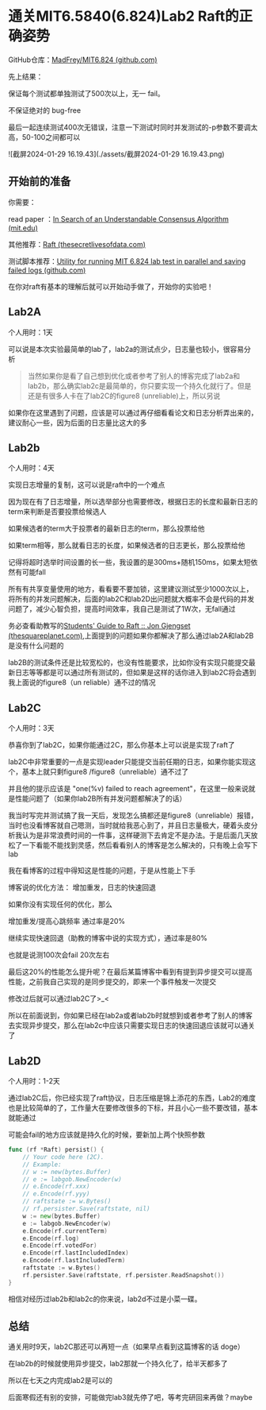 # 通关MIT6.5840(6.824)Lab2 Raft的正确姿势

GitHub仓库：[MadFrey/MIT6.824 (github.com)](https://github.com/MadFrey/MIT6.824)

先上结果：

保证每个测试都单独测试了500次以上，无一 fail。

不保证绝对的 bug-free

最后一起连续测试400次无错误，注意一下测试时同时并发测试的-p参数不要调太高，50-100之间都可以

![截屏2024-01-29 16.19.43](./assets/截屏2024-01-29 16.19.43.png)

## 开始前的准备

你需要：

read paper ：[In Search of an Understandable Consensus Algorithm (mit.edu)](http://nil.csail.mit.edu/6.5840/2023/papers/raft-extended.pdf)

其他推荐：[Raft (thesecretlivesofdata.com)](https://thesecretlivesofdata.com/raft/)

测试脚本推荐：[Utility for running MIT 6.824 lab test in parallel and saving failed logs (github.com)](https://gist.github.com/JJGO/0d73540ef7cc2f066cb535156b7cbdab)



在你对raft有基本的理解后就可以开始动手做了，开始你的实验吧！



## Lab2A

个人用时：1天

可以说是本次实验最简单的lab了，lab2a的测试点少，日志量也较小，很容易分析

> 当然如果你是看了自己想到优化或者参考了别人的博客完成了lab2a和lab2b，那么确实lab2c是最简单的，你只要实现一个持久化就行了。但是还是有很多人卡在了lab2C的figure8 (unreliable)上，所以另说

如果你在这里遇到了问题，应该是可以通过再仔细看看论文和日志分析弄出来的，建议耐心一些，因为后面的日志量比这大的多



## Lab2b

个人用时：4天

实现日志增量的复制，这可以说是raft中的一个难点

因为现在有了日志增量，所以选举部分也需要修改，根据日志的长度和最新日志的term来判断是否要投票给候选人

如果候选者的term大于投票者的最新日志的term，那么投票给他

如果term相等，那么就看日志的长度，如果候选者的日志更长，那么投票给他



记得将超时选举时间设置的长一些，我设置的是300ms+随机150ms，如果太短依然有可能fall

所有有共享变量使用的地方，看看要不要加锁，这里建议测试至少1000次以上，将所有的并发问题解决，后面的lab2C和lab2D出问题就大概率不会是代码的并发问题了，减少心智负担，提高时间效率，我自己是测试了1W次，无fall通过

务必查看助教写的[Students' Guide to Raft :: Jon Gjengset (thesquareplanet.com)](https://thesquareplanet.com/blog/students-guide-to-raft/),上面提到的问题如果你都解决了那么通过lab2A和lab2B是没有什么问题的

lab2B的测试条件还是比较宽松的，也没有性能要求，比如你没有实现只能提交最新日志等等都是可以通过所有测试的，但如果是这样的话你进入到lab2C将会遇到我上面说的figure8（un reliable）通不过的情况



## Lab2C

个人用时：3天

恭喜你到了lab2C，如果你能通过2C，那么你基本上可以说是实现了raft了

lab2C中非常重要的一点是实现leader只能提交当前任期的日志，如果你能实现这个，基本上就只剩figure8 /figure8（unreliable）通不过了

并且他的提示应该是 "one(%v) failed to reach agreement"，在这里一般来说就是性能问题了（如果你lab2B所有并发问题都解决了的话）

我当时写完并测试搞了我一天后，发现怎么搞都还是figure8（unreliable）报错，当时也没看博客就自己嗯测，当时就给我恶心到了，并且日志量极大，硬着头皮分析我认为是非常浪费时间的一件事，这样硬测下去肯定不是办法。于是后面几天放松了一下看能不能找到灵感，然后看看别人的博客是怎么解决的，只有晚上会写下lab

我在看博客的过程中得知这是性能的问题，于是从性能上下手

博客说的优化方法： 增加重发，日志的快速回退

如果你没有实现任何的优化，那么

增加重发/提高心跳频率 通过率是20%

继续实现快速回退（助教的博客中说的实现方式），通过率是80%

也就是说测100次会fail 20次左右

最后这20%的性能怎么提升呢？在最后某篇博客中看到有提到异步提交可以提高性能，之前我自己实现的是同步提交的，即来一个事件触发一次提交

修改过后就可以通过lab2C了>_<

所以在前面说到，你如果已经在lab2a或者lab2b时就想到或者参考了别人的博客去实现异步提交，那么在lab2c中应该只需要实现日志的快速回退应该就可以通关了



## Lab2D

个人用时：1-2天

通过lab2C后，你已经实现了raft协议，日志压缩是锦上添花的东西，Lab2的难度也是比较简单的了，工作量大在要修改很多的下标，并且小心一些不要改错，基本就能通过

可能会fail的地方应该就是持久化的时候，要新加上两个快照参数

```go
func (rf *Raft) persist() {
	// Your code here (2C).
	// Example:
	// w := new(bytes.Buffer)
	// e := labgob.NewEncoder(w)
	// e.Encode(rf.xxx)
	// e.Encode(rf.yyy)
	// raftstate := w.Bytes()
	// rf.persister.Save(raftstate, nil)
	w := new(bytes.Buffer)
	e := labgob.NewEncoder(w)
	e.Encode(rf.currentTerm)
	e.Encode(rf.log)
	e.Encode(rf.votedFor)
	e.Encode(rf.lastIncludedIndex)
	e.Encode(rf.lastIncludedTerm)
	raftstate := w.Bytes()
	rf.persister.Save(raftstate, rf.persister.ReadSnapshot())
}
```

相信对经历过lab2b和lab2c的你来说，lab2d不过是小菜一碟。



## 总结

通关用时9天，lab2C那还可以再短一点（如果早点看到这篇博客的话 doge）

在lab2b的时候就使用异步提交，lab2那就一个持久化了，给半天都多了

所以在七天之内完成lab2是可以的

后面寒假还有别的安排，可能做完lab3就先停了吧，等考完研回来再做？maybe





